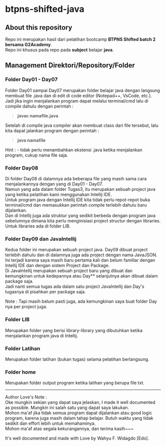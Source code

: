 # btpns-shifted-java

## About this repository
Repo ini merupakan hasil dari pelatihan bootcamp **BTPNS Shifted batch 2 bersama G2Academy**.  
Repo ini khusus pada repo pada **subject** belajar **java**.  

## Management Direktori/Repository/Folder
### Folder Day01 - Day07
Folder Day01 sampai Day07 merupakan folder belajar java dengan langsung membuat file .java dan di edit di code editor (Notepad++, VsCode, etc.).  
Jadi jika ingin menjalankan program dapat melalui terminal/cmd lalu di compile dahulu dengan perintah :  
> **javac namafile.java**  

Setelah di compile java compiler akan membuat class dari file tersebut, lalu kita dapat jalankan program dengan perintah :  
> **java namafile**  

Hint : - tidak perlu menambahkan ekstensi .java ketika menjalankan program, cukup nama file saja.

### Folder Day08
Di folder Day08 di dalamnya ada beberapa file yang masih sama cara menjalankannya dengan yang di Day01 - Day07.  
Namun yang ada dalam folder Tugas3, itu merupakan sebuah project java yang ketika pelatihan kami menggunakan Intellij IDE.  
Untuk program java dengan Intellij IDE kita tidak perlu repot-repot buka terminal/cmd dan memasukkan perintah compile terlebih dahulu baru dijalankan.  
Dan di Intellij juga ada struktur yang sedikit berbeda dengan program java sebelumnya dimana kita perlu menginisiasi project structur dengan libraries.  
Untuk libraries ada di folder LIB.  

### Folder Day09 dan JavaIntellij
Kedua folder ini merupakan sebuah project java. Day09 dibuat project terlebih dahulu dan di dalamnya juga ada project dengan nama JavaJSON.  
Ini terjadi karena saya masih baru pertama kali dan belum familiar dengan Intellij IDE dan dengan sistem Project dan Package.  
Di JavaIntellij merupakan sebuah project baru yang dibuat dan kemungkinan untuk kedepannya atau Day** selanjutnya akan dibuat dalam package saja.  
Jadi nanti semua tugas ada dalam satu project JavaIntellij dan Day's tugasnya di pisahkan per package saja.

Note : Tapi masih belum pasti juga, ada kemungkinan saya buat folder Day nya per project juga.

### Folder LIB
Merupakan folder yang berisi library-library yang dibutuhkan ketika menjalankan program java di Intellij.

### Folder Latihan
Merupakan folder latihan (bukan tugas) selama pelatihan berlangsung.

### Folder home
Merupakan folder output program ketika latihan yang berupa file txt.

-------------------------------------------------------------------
Author Love's Note :  
Oke mungkin sekian yang dapat saya jelaskan, I made it well documented as possible. Mungkin ini salah satu yang dapat saya lakukan.  
Mohon ma'af jika tidak semua program dapat dijalankan atau good logic program, karena juga masih dalam tahap belajar. Butuh waktu yang tidak sedikit dan effort lebih untuk memahaminya.  
Mohon ma'af atas segala kekurangannya, dan terima kasih~~~  

It's well documented and made with Love by Wahyu F. Widagdo [Edo].
